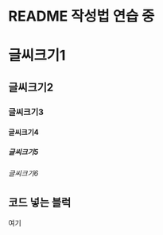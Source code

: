 # README 작성법 연습 중

# 글씨크기1
## 글씨크기2
### 글씨크기3
#### 글씨크기4
##### 글씨크기5
###### 글씨크기6

## 코드 넣는 블럭

  여기
  
 
